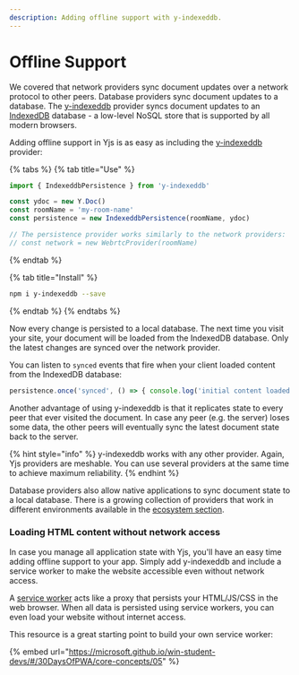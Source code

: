 ```yaml
---
description: Adding offline support with y-indexeddb.
---
```


# Offline Support

We covered that network providers sync document updates over a network protocol to other peers. Database providers sync document updates to a database. The [y-indexeddb](https://github.com/yjs/y-indexeddb) provider syncs document updates to an [IndexedDB](https://developer.mozilla.org/en-US/docs/Web/API/IndexedDB\_API) database - a low-level NoSQL store that is supported by all modern browsers.

Adding offline support in Yjs is as easy as including the [y-indexeddb](https://github.com/yjs/y-indexeddb) provider:

{% tabs %}
{% tab title="Use" %}
```javascript
import { IndexeddbPersistence } from 'y-indexeddb'

const ydoc = new Y.Doc()
const roomName = 'my-room-name'
const persistence = new IndexeddbPersistence(roomName, ydoc)

// The persistence provider works similarly to the network providers:
// const network = new WebrtcProvider(roomName)
```
{% endtab %}

{% tab title="Install" %}
```bash
npm i y-indexeddb --save
```
{% endtab %}
{% endtabs %}

Now every change is persisted to a local database. The next time you visit your site, your document will be loaded from the IndexedDB database. Only the latest changes are synced over the network provider.

You can listen to `synced` events that fire when your client loaded content from the IndexedDB database:

```javascript
persistence.once('synced', () => { console.log('initial content loaded') })
```

Another advantage of using y-indexeddb is that it replicates state to every peer that ever visited the document. In case any peer (e.g. the server) loses some data, the other peers will eventually sync the latest document state back to the server.

{% hint style="info" %}
y-indexeddb works with any other provider. Again, Yjs providers are meshable. You can use several providers at the same time to achieve maximum reliability.
{% endhint %}

Database providers also allow native applications to sync document state to a local database. There is a growing collection of providers that work in different environments available in the [ecosystem section](../ecosystem/database-provider/).

### Loading HTML content without network access

In case you manage all application state with Yjs, you'll have an easy time adding offline support to your app. Simply add y-indexeddb and include a service worker to make the website accessible even without network access.

A [service worker](https://developer.mozilla.org/en-US/docs/Web/API/Service\_Worker\_API) acts like a proxy that persists your HTML/JS/CSS in the web browser. When all data is persisted using service workers, you can even load your website without internet access.

This resource is a great starting point to build your own service worker:

{% embed url="https://microsoft.github.io/win-student-devs/#/30DaysOfPWA/core-concepts/05" %}














